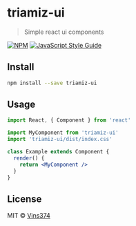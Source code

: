 # triamiz-ui

> Simple react ui components

[![NPM](https://img.shields.io/npm/v/triamiz-ui.svg)](https://www.npmjs.com/package/triamiz-ui) [![JavaScript Style Guide](https://img.shields.io/badge/code_style-standard-brightgreen.svg)](https://standardjs.com)

## Install

```bash
npm install --save triamiz-ui
```

## Usage

```jsx
import React, { Component } from 'react'

import MyComponent from 'triamiz-ui'
import 'triamiz-ui/dist/index.css'

class Example extends Component {
  render() {
    return <MyComponent />
  }
}
```

## License

MIT © [Vins374](https://github.com/Vins374)
